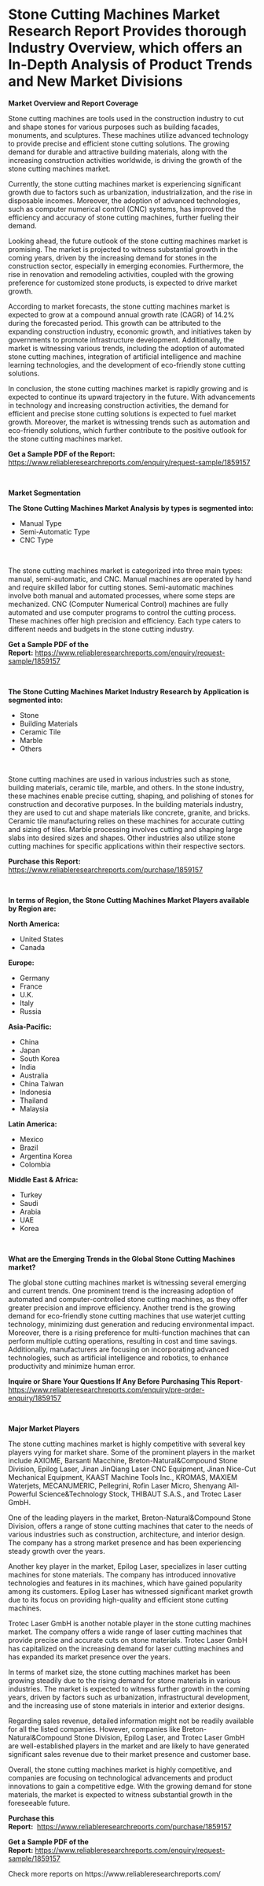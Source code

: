 <p><h1>Stone Cutting Machines Market Research Report Provides thorough Industry Overview, which offers an In-Depth Analysis of Product Trends and New Market Divisions</h1></p><p><strong>Market Overview and Report Coverage</strong></p>
<p><p>Stone cutting machines are tools used in the construction industry to cut and shape stones for various purposes such as building facades, monuments, and sculptures. These machines utilize advanced technology to provide precise and efficient stone cutting solutions. The growing demand for durable and attractive building materials, along with the increasing construction activities worldwide, is driving the growth of the stone cutting machines market.</p><p>Currently, the stone cutting machines market is experiencing significant growth due to factors such as urbanization, industrialization, and the rise in disposable incomes. Moreover, the adoption of advanced technologies, such as computer numerical control (CNC) systems, has improved the efficiency and accuracy of stone cutting machines, further fueling their demand.</p><p>Looking ahead, the future outlook of the stone cutting machines market is promising. The market is projected to witness substantial growth in the coming years, driven by the increasing demand for stones in the construction sector, especially in emerging economies. Furthermore, the rise in renovation and remodeling activities, coupled with the growing preference for customized stone products, is expected to drive market growth.</p><p>According to market forecasts, the stone cutting machines market is expected to grow at a compound annual growth rate (CAGR) of 14.2% during the forecasted period. This growth can be attributed to the expanding construction industry, economic growth, and initiatives taken by governments to promote infrastructure development. Additionally, the market is witnessing various trends, including the adoption of automated stone cutting machines, integration of artificial intelligence and machine learning technologies, and the development of eco-friendly stone cutting solutions.</p><p>In conclusion, the stone cutting machines market is rapidly growing and is expected to continue its upward trajectory in the future. With advancements in technology and increasing construction activities, the demand for efficient and precise stone cutting solutions is expected to fuel market growth. Moreover, the market is witnessing trends such as automation and eco-friendly solutions, which further contribute to the positive outlook for the stone cutting machines market.</p></p>
<p><strong>Get a Sample PDF of the Report:</strong> <a href="https://www.reliableresearchreports.com/enquiry/request-sample/1859157">https://www.reliableresearchreports.com/enquiry/request-sample/1859157</a></p>
<p>&nbsp;</p>
<p><strong>Market Segmentation</strong></p>
<p><strong>The Stone Cutting Machines Market Analysis by types is segmented into:</strong></p>
<p><ul><li>Manual Type</li><li>Semi-Automatic Type</li><li>CNC Type</li></ul></p>
<p>&nbsp;</p>
<p><p>The stone cutting machines market is categorized into three main types: manual, semi-automatic, and CNC. Manual machines are operated by hand and require skilled labor for cutting stones. Semi-automatic machines involve both manual and automated processes, where some steps are mechanized. CNC (Computer Numerical Control) machines are fully automated and use computer programs to control the cutting process. These machines offer high precision and efficiency. Each type caters to different needs and budgets in the stone cutting industry.</p></p>
<p><strong>Get a Sample PDF of the Report:</strong>&nbsp;<a href="https://www.reliableresearchreports.com/enquiry/request-sample/1859157">https://www.reliableresearchreports.com/enquiry/request-sample/1859157</a></p>
<p>&nbsp;</p>
<p><strong>The Stone Cutting Machines Market Industry Research by Application is segmented into:</strong></p>
<p><ul><li>Stone</li><li>Building Materials</li><li>Ceramic Tile</li><li>Marble</li><li>Others</li></ul></p>
<p>&nbsp;</p>
<p><p>Stone cutting machines are used in various industries such as stone, building materials, ceramic tile, marble, and others. In the stone industry, these machines enable precise cutting, shaping, and polishing of stones for construction and decorative purposes. In the building materials industry, they are used to cut and shape materials like concrete, granite, and bricks. Ceramic tile manufacturing relies on these machines for accurate cutting and sizing of tiles. Marble processing involves cutting and shaping large slabs into desired sizes and shapes. Other industries also utilize stone cutting machines for specific applications within their respective sectors.</p></p>
<p><strong>Purchase this Report:</strong>&nbsp; <a href="https://www.reliableresearchreports.com/purchase/1859157">https://www.reliableresearchreports.com/purchase/1859157</a></p>
<p>&nbsp;</p>
<p><strong>In terms of Region, the Stone Cutting Machines Market Players available by Region are:</strong></p>
<p>
    <p> <strong> North America: </strong>
        <ul>
            <li>United States</li>
            <li>Canada</li>
        </ul>
        </p> 
    <p> <strong> Europe: </strong>
        <ul>
            <li>Germany</li>
            <li>France</li>
            <li>U.K.</li>
            <li>Italy</li>
            <li>Russia</li>
        </ul>
        </p> 
    <p> <strong> Asia-Pacific: </strong>
        <ul>
            <li>China</li>
            <li>Japan</li>
            <li>South Korea</li>
            <li>India</li>
            <li>Australia</li>
            <li>China Taiwan</li>
            <li>Indonesia</li>
            <li>Thailand</li>
            <li>Malaysia</li>
        </ul>
        </p> 
    <p> <strong> Latin America: </strong>
        <ul>
            <li>Mexico</li>
            <li>Brazil</li>
            <li>Argentina Korea</li>
            <li>Colombia</li>
        </ul>
        </p> 
    <p> <strong> Middle East & Africa: </strong>
        <ul>
            <li>Turkey</li>
            <li>Saudi</li>
            <li>Arabia</li>
            <li>UAE</li>
            <li>Korea</li>
        </ul>
    </p>
    </p>
<p>&nbsp;</p>
<p><strong>What are the Emerging Trends in the Global Stone Cutting Machines market?</strong></p>
<p><p>The global stone cutting machines market is witnessing several emerging and current trends. One prominent trend is the increasing adoption of automated and computer-controlled stone cutting machines, as they offer greater precision and improve efficiency. Another trend is the growing demand for eco-friendly stone cutting machines that use waterjet cutting technology, minimizing dust generation and reducing environmental impact. Moreover, there is a rising preference for multi-function machines that can perform multiple cutting operations, resulting in cost and time savings. Additionally, manufacturers are focusing on incorporating advanced technologies, such as artificial intelligence and robotics, to enhance productivity and minimize human error.</p></p>
<p><strong>Inquire or Share Your Questions If Any Before Purchasing This Report</strong>- <a href="https://www.reliableresearchreports.com/enquiry/pre-order-enquiry/1859157">https://www.reliableresearchreports.com/enquiry/pre-order-enquiry/1859157</a></p>
<p>&nbsp;</p>
<p><strong>Major Market Players</strong></p>
<p><p>The stone cutting machines market is highly competitive with several key players vying for market share. Some of the prominent players in the market include AXIOME, Barsanti Macchine, Breton-Natural&Compound Stone Division, Epilog Laser, Jinan JinQiang Laser CNC Equipment, Jinan Nice-Cut Mechanical Equipment, KAAST Machine Tools Inc., KROMAS, MAXIEM Waterjets, MECANUMERIC, Pellegrini, Rofin Laser Micro, Shenyang All-Powerful Science&Technology Stock, THIBAUT S.A.S., and Trotec Laser GmbH.</p><p>One of the leading players in the market, Breton-Natural&Compound Stone Division, offers a range of stone cutting machines that cater to the needs of various industries such as construction, architecture, and interior design. The company has a strong market presence and has been experiencing steady growth over the years.</p><p>Another key player in the market, Epilog Laser, specializes in laser cutting machines for stone materials. The company has introduced innovative technologies and features in its machines, which have gained popularity among its customers. Epilog Laser has witnessed significant market growth due to its focus on providing high-quality and efficient stone cutting machines.</p><p>Trotec Laser GmbH is another notable player in the stone cutting machines market. The company offers a wide range of laser cutting machines that provide precise and accurate cuts on stone materials. Trotec Laser GmbH has capitalized on the increasing demand for laser cutting machines and has expanded its market presence over the years.</p><p>In terms of market size, the stone cutting machines market has been growing steadily due to the rising demand for stone materials in various industries. The market is expected to witness further growth in the coming years, driven by factors such as urbanization, infrastructural development, and the increasing use of stone materials in interior and exterior designs.</p><p>Regarding sales revenue, detailed information might not be readily available for all the listed companies. However, companies like Breton-Natural&Compound Stone Division, Epilog Laser, and Trotec Laser GmbH are well-established players in the market and are likely to have generated significant sales revenue due to their market presence and customer base.</p><p>Overall, the stone cutting machines market is highly competitive, and companies are focusing on technological advancements and product innovations to gain a competitive edge. With the growing demand for stone materials, the market is expected to witness substantial growth in the foreseeable future.</p></p>
<p><strong>Purchase this Report:</strong>&nbsp;&nbsp;<a href="https://www.reliableresearchreports.com/purchase/1859157">https://www.reliableresearchreports.com/purchase/1859157</a></p>
<p></p>
<p><strong>Get a Sample PDF of the Report:</strong>&nbsp;<a href="https://www.reliableresearchreports.com/enquiry/request-sample/1859157">https://www.reliableresearchreports.com/enquiry/request-sample/1859157</a></p>
<p>Check more reports on https://www.reliableresearchreports.com/</p>